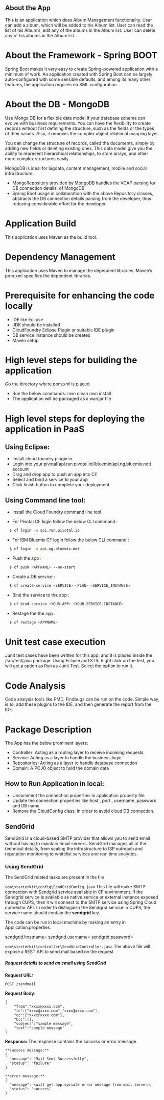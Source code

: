 
## About the App

  This is an application which does Album Management functionality. User can add a album, which will be added to his Album list. User can read the list of his Album’s, edit any of the albums in the Album list. User can delete any of his albums in the Album list.
  
# About the Framework - Spring BOOT

  Spring Boot makes it very easy to create Spring-powered application with a minimum of work. An application created with Spring Boot can be largely auto-configured with some sensible defaults, and among its many other features, the application requires no XML configuration
  
  
# About the DB - MongoDB

Use Mongo DB for a flexible data model if your database schema can evolve with business requirements. You can have the flexibility to create records without first defining the structure, such as the fields or the types of their values. Also, it removes the complex object relational mapping layer.

You can change the structure of records, called the documents, simply by adding new fields or deleting existing ones. This data model give you the ability to represent hierarchical relationships, to store arrays, and other more complex structures easily.

MongoDB is ideal for bigdata, content management, mobile and social infrastructure.
  
- MongoRepository provided by MongoDB handles the VCAP parsing for DB connection details, of MongoDB
 - Spring Boot usage in collaboration with the above Repository classes, abstracts the DB connection details parsing from the developer, thus reducing considerable effort for the developer  
# Application Build

  This application uses Maven as the build tool.
  
# Dependency Management

  This application uses Maven to manage the dependent libraries. Maven’s pom.xml specifies the dependent libraries. 
 
# Prerequisite for enhancing the code locally
  
  * IDE like Eclipse
  * JDK should be installed 
  * CloudFoundry Eclipse Plugin or suitable IDE plugin
  * DB service instance should be created 
  * Maven setup 

# High level steps for building the application

  Go the directory where pom.xml is placed
  * Run the below commands:
            mvn clean
            mvn install
  * The application will be packaged as a war/jar file 

# High level steps for deploying the application in PaaS
    
## Using Eclipse: 
  - Install cloud foundry plugin in.
  - Login into your pivotal(api.run.pivotal.io)/bluemix(api.ng.bluemix.net) account
  - Drag and drop app to push an app into CF
  - Select and bind a service to your app 
  - Click finish button to complete your deployment
  
## Using Command line tool: 
  - Install the Cloud Foundry command line tool

  - For Pivotal CF login follow the below CLI command :
```sh
  $ cf login -a api.run.pivotal.io
```
  - For IBM Bluemix CF login follow the below CLI command :
```sh
  $ cf login -a api.ng.bluemix.net
```

- Push the app :
```sh
  $ cf push <APPNAME> --no-start
```
 - Create a DB service :

```sh
  $ cf create-service <SERVICE> <PLAN> <SERVICE_INSTANCE>
```
 - Bind the service to the app :

```sh
  $ cf bind-service <YOUR-APP> <YOUR-SERVICE-INSTANCE>
```
 - Restage the the app :

```sh
  $ cf restage <APPNAME>
```
# Unit test case execution

  Junit test cases have been written for this app, and it is placed inside the /src/test/java package. 
  Using Eclipse and STS:
  Right click on the test, you will get a option as Run as Junit Test. Select the option to run it. 
  
# Code Analysis
  Code analysis tools like PMD, Findbugs can be run on the code. Simple way, is to, add these plugins to the IDE, and then generate the report from the IDE.

# Package Description

  The App has the below prominent layers:
  - Controller: Acting as a routing layer to receive incoming requests
  - Service: Acting as a layer to handle the business logic
  - Repositories: Acting as a layer to handle database connection
  - Domain: A POJO object to hold the domain data

 
## How to Run Application in local:
 - Uncomment the connection properties in application property file
 - Update the connection properties like host , port , username ,password and DB name
 - Remove the CloudConfig class, in order to avoid cloud DB connection.

## SendGrid
SendGrid is a cloud-based SMTP provider that allows you to send email without having to maintain email servers. SendGrid manages all of the technical details, from scaling the infrastructure to ISP outreach and reputation monitoring to whitelist services and real time analytics.

### Using SendGrid
The SendGrid related tasks are present in the file

`com\starterkit\config\SendGridConfig.java`
This file will make SMTP connection with Sendgrid service available in CF environment.
If the Sendgrid service is available as native service or external instance exposed through CUPS, then it will connect to the SMTP service using Spring Cloud connector API.
In order to distinguish the Sendgrid service in CUPS, the service name should contain the **sendgrid** key.


The code can be run in local machine by making an entry in Application.properties. 

sendgrid.hostname=
sendgrid.username=
sendgrid.password=

`com\starterkit\controller\SendGridController.java`
The above file will expose a REST API to send mail based on the request 

##### Request details to send an email using SendGrid

**Request URL:**
```
POST /sendmail
```
**Request Body:**

    {
		"from":"xxxx@xxxx.com",
		"to":["xxxx@xxxx.com","xxxx@xxxx.com"],
		"cc":["xxxx@xxxx.com"],
		"bcc":[],
		"subject":"sample message",
		"text":"sample message"
	}

**Response:**
The response contains the success or error message.
```
**success message:**
{
  "message": "Mail Sent Successfully",
  "status": "failure"
}

**error message:**
{
  "message": <will get appropriate error message from mail server>,
  "status": "success"
}
```